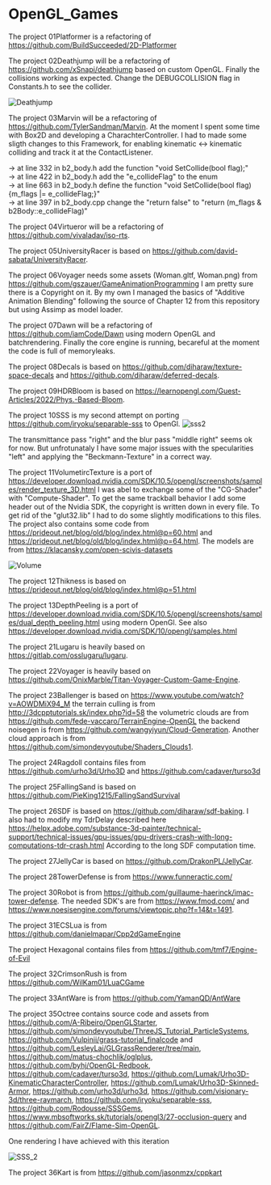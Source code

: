 # OpenGL_Games

The project 01Platformer is a refactoring of https://github.com/BuildSucceeded/2D-Platformer

The project 02Deathjump will be a refactoring of https://github.com/xSnapi/deathjump based on custom OpenGL. Finally the collisions working as expected. Change the DEBUGCOLLISION flag in Constants.h to see the collider.

![Deathjump](https://user-images.githubusercontent.com/30089026/159373182-ca685728-c27f-4c09-83f8-df297a28a900.png)

The project 03Marvin will be a refactoring of https://github.com/TylerSandman/Marvin. At the moment I spent some time with Box2D and developing a CharachterController. I had to made some sligth changes to this Framework, for enabling kinematic <-> kinematic colliding and track it at the ContactListener.

-> at line 332 in b2_body.h add the function "void SetCollide(bool flag);"  
-> at line 422 in b2_body.h add the "e_collideFlag" to the enum  
-> at line 663 in b2_body.h  define the function "void SetCollide(bool flag){m_flags |= e_collideFlag;}"  
-> at line 397 in b2_body.cpp change the "return false" to "return (m_flags & b2Body::e_collideFlag)"

The project 04Virtueror will be a refactoring of https://github.com/vivaladav/iso-rts.

The project 05UniversityRacer is based on https://github.com/david-sabata/UniversityRacer.

The project 06Voyager needs some assets (Woman.gltf, Woman.png) from https://github.com/gszauer/GameAnimationProgramming I am pretty sure there is a Copyright on it. By my own I managed the basics of "Additive Animation Blending" following the source of Chapter 12 from this repository but using Assimp as model loader.

The project 07Dawn will be a refactoring of https://github.com/iamCode/Dawn using modern OpenGL and batchrendering. Finally the core engine is running, becareful at the moment the code is full of memoryleaks.

The project 08Decals is based on https://github.com/diharaw/texture-space-decals and https://github.com/diharaw/deferred-decals.

The project 09HDRBloom is based on https://learnopengl.com/Guest-Articles/2022/Phys.-Based-Bloom.

The project 10SSS is my second attempt on porting https://github.com/iryoku/separable-sss to OpenGl.
![sss2](https://user-images.githubusercontent.com/30089026/212480333-1af139e9-85cb-4611-bfe9-b6b526633fc5.png)

The transmittance pass "right" and the blur pass "middle right" seems ok for now. But unfrotunataly I have some major issues with the specularities "left" and applying the "Beckmann-Texture" in a correct way.

The project 11VolumetircTexture is a port of https://developer.download.nvidia.com/SDK/10.5/opengl/screenshots/samples/render_texture_3D.html I was abel to exchange some of the "CG-Shader" with "Compute-Shader". To get the same trackball behavior I add some header out of the Nvidia SDK, the copyright is written down in every file. To get rid of the "glut32.lib" I had to do some slightly modifications to this files. 
The project also contains some code from https://prideout.net/blog/old/blog/index.html@p=60.html and https://prideout.net/blog/old/blog/index.html@p=64.html. The models are from https://klacansky.com/open-scivis-datasets

![Volume](https://user-images.githubusercontent.com/30089026/213771775-9ea01f87-61a1-4ad5-b60d-87a6a65e5181.png)

The project 12Thikness is based on https://prideout.net/blog/old/blog/index.html@p=51.html

The project 13DepthPeeling is a port of https://developer.download.nvidia.com/SDK/10.5/opengl/screenshots/samples/dual_depth_peeling.html using modern OpenGl. See also https://developer.download.nvidia.com/SDK/10/opengl/samples.html

The project 21Lugaru is heavily based on https://gitlab.com/osslugaru/lugaru.

The project 22Voyager is heavily based on https://github.com/OnixMarble/Titan-Voyager-Custom-Game-Engine.

The project 23Ballenger is based on https://www.youtube.com/watch?v=AOWDMiX94_M the terrain culling is from http://3dcpptutorials.sk/index.php?id=58 the volumetric clouds are from https://github.com/fede-vaccaro/TerrainEngine-OpenGL the backend noisegen is from https://github.com/wangyiyun/Cloud-Generation. Another cloud approach is from https://github.com/simondevyoutube/Shaders_Clouds1.

The project 24Ragdoll contains files from https://github.com/urho3d/Urho3D and https://github.com/cadaver/turso3d

The project 25FallingSand is based on https://github.com/PieKing1215/FallingSandSurvival

The project 26SDF is based on https://github.com/diharaw/sdf-baking. I also had to modify my TdrDelay described here https://helpx.adobe.com/substance-3d-painter/technical-support/technical-issues/gpu-issues/gpu-drivers-crash-with-long-computations-tdr-crash.html According to the long SDF computation time.

The project 27JellyCar is based on https://github.com/DrakonPL/JellyCar. 

The project 28TowerDefense is from https://www.funneractic.com/

The project 30Robot is from https://github.com/guillaume-haerinck/imac-tower-defense. The needed SDK's are from https://www.fmod.com/ and https://www.noesisengine.com/forums/viewtopic.php?f=14&t=1491.

The project 31ECSLua is from https://github.com/danielmapar/Cpp2dGameEngine

The project Hexagonal contains files from https://github.com/tmf7/Engine-of-Evil

The project 32CrimsonRush is from https://github.com/WilKam01/LuaCGame

The project 33AntWare is from https://github.com/YamanQD/AntWare

The project 35Octree contains source code and assets from https://github.com/A-Ribeiro/OpenGLStarter, https://github.com/simondevyoutube/ThreeJS_Tutorial_ParticleSystems, https://github.com/Vulpinii/grass-tutorial_finalcode and https://github.com/LesleyLai/GLGrassRenderer/tree/main, https://github.com/matus-chochlik/oglplus, https://github.com/byhj/OpenGL-Redbook, https://github.com/cadaver/turso3d, https://github.com/Lumak/Urho3D-KinematicCharacterController, https://github.com/Lumak/Urho3D-Skinned-Armor, https://github.com/urho3d/urho3d, https://github.com/visionary-3d/three-raymarch, https://github.com/iryoku/separable-sss, https://github.com/Rodousse/SSSGems, https://www.mbsoftworks.sk/tutorials/opengl3/27-occlusion-query and https://github.com/FairZ/Flame-Sim-OpenGL.

One rendering I have achieved with this iteration

![SSS_2](https://github.com/pohldaniel/OpenGL_Games/assets/30089026/70c913f0-1470-4cbc-b42f-55debead256d)

The project 36Kart is from https://github.com/jasonmzx/cppkart
